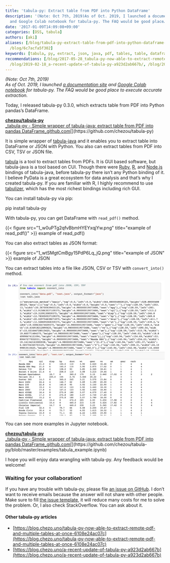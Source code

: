 ```yaml
---
title: 'tabula-py: Extract table from PDF into Python DataFrame'
description: '(Note: Oct 7th, 2019)As of Oct. 2019, I launched a documentation site
  and Google Colab notebook for tabula-py. The FAQ would be good place…'
date: '2017-01-09T14:09:08+09:00'
categories: [OSS, tabula]
authors: [aki]
aliases: [/blog/tabula-py-extract-table-from-pdf-into-python-dataframe-6c7acfa5f302,
  /blog/6c7acfa5f302]
keywords: [tabula, py, extract, json, java, pdf, tables, table, dataframe, wrapper]
recommendations: [/blog/2017-05-28_tabula-py-now-able-to-extract-remote-pdf-and-multiple-tables-at-once-6108e24ac07c/,
  /blog/2019-02-18_a-recent-update-of-tabula-py-a923d2ab667b/, /blog/2018-04-17_use-markdown-document-on-brand-new-pypi-9723024f09c2/]
---
```


_(Note: Oct 7th, 2019)  
As of Oct. 2019, I launched_ [_a documentation site_](https://tabula-py.readthedocs.io/en/latest/) _and_ [_Google Colab notebook_](https://colab.research.google.com/github/chezou/tabula-py/blob/master/examples/tabula_example.ipynb) _for tabula-py. The FAQ would be good place to execute accurate extraction._

Today, I released tabula-py 0.3.0, which extracts table from PDF into Python pandas’s DataFrame.

[**chezou/tabula-py**  
_tabula-py - Simple wrapper of tabula-java: extract table from PDF into pandas DataFrame_github.com](https://github.com/chezou/tabula-py "https://github.com/chezou/tabula-py")[](https://github.com/chezou/tabula-py)

It is simple wrapper of [tabula-java](https://github.com/tabulapdf/tabula-java) and it enables you to extract table into DataFrame or JSON with Python. You also can extract tables from PDF into CSV, TSV or JSON file.

[tabula](http://tabula.technology/) is a tool to extract tables from PDFs. It is GUI based software, but tabula-java is a tool based on CUI. Though there were [Ruby](http://github.com/tabulapdf/tabula-extractor), [R](https://github.com/leeper/tabulizer), and [Node.js](https://github.com/ezodude/tabula-js) bindings of tabula-java, before tabula-py there isn’t any Python binding of it. I believe PyData is a great ecosystem for data analysis and that’s why I created tabula-py. If you are familiar with R, I highly recommend to use [tabulizer](https://github.com/leeper/tabulizer), which has the most richest bindings including rich GUI.

You can install tabula-py via pip:

pip install tabula-py

With tabula-py, you can get DataFrame with `read_pdf()` method.

{{< figure src="1_w0uPTg2qfvBbmHYEYxqjYw.png" title="example of read_pdf()" >}}
example of read\_pdf()

You can also extract tables as JSON format:

{{< figure src="1_wtSMgtCmBgy15PdP6Lq_jQ.png" title="example of JSON" >}}
example of JSON

You can extract tables into a file like JSON, CSV or TSV with `convert_into()` method.

![](1_tLQ2aqjM_zD_Ls6qNY6E0g.png)
![](1_ir9O2abAz1emEUdVqiwT0Q.png)

You can see more examples in Jupyter notebook.

[**chezou/tabula-py**  
_tabula-py - Simple wrapper of tabula-java: extract table from PDF into pandas DataFrame_github.com](https://github.com/chezou/tabula-py/blob/master/examples/tabula_example.ipynb "https://github.com/chezou/tabula-py/blob/master/examples/tabula_example.ipynb")[](https://github.com/chezou/tabula-py/blob/master/examples/tabula_example.ipynb)

I hope you will enjoy data wrangling with tabula-py. Any feedback would be welcome!

### Waiting for your collaboration!

If you have any trouble with tabula-py, please file [an issue on GitHub](https://github.com/chezou/tabula-py/issues). I don’t want to receive emails because the answer will not share with other people. Make sure to fill [the issue template](https://github.com/chezou/tabula-py/blob/master/.github/ISSUE_TEMPLATE.md), it will reduce many costs for me to solve the problem. Or, I also check StackOverflow. You can ask about it.

#### Other tabula-py articles

*   [https://blog.chezo.uno/tabula-py-now-able-to-extract-remote-pdf-and-multiple-tables-at-once-6108e24ac07c](https://blog.chezo.uno/tabula-py-now-able-to-extract-remote-pdf-and-multiple-tables-at-once-6108e24ac07c)
*   [https://blog.chezo.uno/a-recent-update-of-tabula-py-a923d2ab667b](https://blog.chezo.uno/a-recent-update-of-tabula-py-a923d2ab667b)
